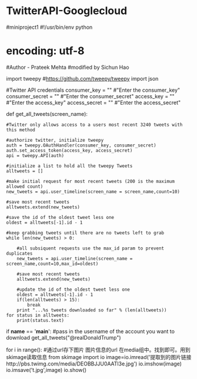 # TwitterAPI-Googlecloud
#miniproject1
#!/usr/bin/env python
# encoding: utf-8
#Author - Prateek Mehta
#modified by Sichun Hao

import tweepy #https://github.com/tweepy/tweepy
import json


#Twitter API credentials
consumer_key = ""                      #"Enter the consumer_key"
consumer_secret = ""                   #"Enter the consumer_secret"
access_key = ""                        #"Enter the access_key"
access_secret = ""                     #"Enter the access_secret"


def get_all_tweets(screen_name):
    
    #Twitter only allows access to a users most recent 3240 tweets with this method
    
    #authorize twitter, initialize tweepy
    auth = tweepy.OAuthHandler(consumer_key, consumer_secret)
    auth.set_access_token(access_key, access_secret)
    api = tweepy.API(auth)
    
    #initialize a list to hold all the tweepy Tweets
    alltweets = []    
    
    #make initial request for most recent tweets (200 is the maximum allowed count)
    new_tweets = api.user_timeline(screen_name = screen_name,count=10)
    
    #save most recent tweets
    alltweets.extend(new_tweets)
    
    #save the id of the oldest tweet less one
    oldest = alltweets[-1].id - 1
    
    #keep grabbing tweets until there are no tweets left to grab
    while len(new_tweets) > 0:
        
        #all subsiquent requests use the max_id param to prevent duplicates
        new_tweets = api.user_timeline(screen_name = screen_name,count=10,max_id=oldest)
        
        #save most recent tweets
        alltweets.extend(new_tweets)
        
        #update the id of the oldest tweet less one
        oldest = alltweets[-1].id - 1
        if(len(alltweets) > 15):
            break
        print "...%s tweets downloaded so far" % (len(alltweets))
    for status in alltweets:
        print(status.text)

if __name__ == '__main__':
    #pass in the username of the account you want to download
    get_all_tweets("@realDonaldTrump")


for i in range():
#通过url存下图片 图片信息的url 在media组中。找到即可。用到skimage读取信息
    from skimage import io
    image=io.imread('提取到的图片链接http://pbs.twimg.com/media/DEOBBJJU0AATl3e.jpg')
    io.imshow(image)
    io.imsave('t.jpg',image)
    io.show()
